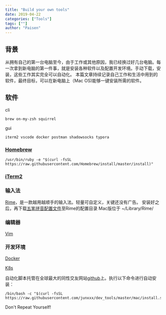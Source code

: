 ```yaml
---
title: "Build your own tools"
date: 2019-04-22 
categories: ["Tools"]
tags: [""]
author: "Paisen"
---
```

## 背景
从拥有自己的第一台电脑至今，由于工作或其他原因，我已经换过好几台电脑。每一次拿到新电脑的第一件事，就是安装各种软件以及配置开发环境。手动下载，安装，这些工作其实完全可以自动化。
本篇文章持续记录自己工作和生活中用到的软件，最终目标，可以在新电脑上（Mac OS)能够一键安装所需的软件。

## 软件
cli
```
brew on-my-zsh squirrel 
```
gui
```
iterm2 vscode docker postman shadowsocks typora
```

### [Homebrew](https://brew.sh/)
```
/usr/bin/ruby -e "$(curl -fsSL https://raw.githubusercontent.com/Homebrew/install/master/install)"
```
### [iTerm2](https://www.iterm2.com/downloads.html)
### 输入法
[Rime](https://rime.im/download/)，是一款越用越顺手的输入法。轻量可自定义，关键还没有广告。
安装好之后，再下载[五笔拼音配置文件](https://github.com/junxxx/rime_wubi_pinyin)至Rime的配置目录
Mac版位于 ~/Library/Rime/
### 编辑器
[Vim](https://github.com/vim/vim)
### 开发环境
[Docker](https://docs.docker.com/get-started/)

[K8s](https://kubernetes.io/docs/home/)

自动化脚本托管在全球最大的同性交友网站[github](https://raw.githubusercontent.com/junxxx/dev_tools/master/mac/install.sh)上。执行以下命令进行自动安装：
```
/bin/bash -c "$(curl -fsSL https://raw.githubusercontent.com/junxxx/dev_tools/master/mac/install.sh)"
```

Don't Repeat Yourself!

